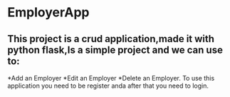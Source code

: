 # EmployerApp
## This project is a crud application,made it with python flask,Is a simple project and we can use to:
*Add an Employer
*Edit an Employer
*Delete an Employer.
To use this application you need to be register anda after that you need to login.

